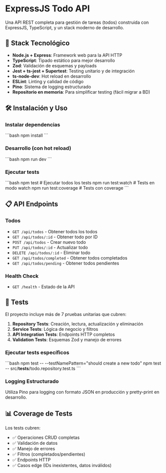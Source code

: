 # ExpressJS Todo API

Una API REST completa para gestión de tareas (todos) construida con ExpressJS, TypeScript, y un stack moderno de desarrollo.

## 🚀 Stack Tecnológico

- **Node.js + Express**: Framework web para la API HTTP
- **TypeScript**: Tipado estático para mejor desarrollo
- **Zod**: Validación de esquemas y payloads
- **Jest + ts-jest + Supertest**: Testing unitario y de integración
- **ts-node-dev**: Hot reload en desarrollo
- **ESLint**: Linting y calidad de código
- **Pino**: Sistema de logging estructurado
- **Repositorio en memoria**: Para simplificar testing (fácil migrar a BD)


## 🛠️ Instalación y Uso

### Instalar dependencias
\`\`\`bash
npm install
\`\`\`

### Desarrollo (con hot reload)
\`\`\`bash
npm run dev
\`\`\`

### Ejecutar tests
\`\`\`bash
npm test                # Ejecutar todos los tests
npm run test:watch      # Tests en modo watch
npm run test:coverage   # Tests con coverage
\`\`\`

## 📋 API Endpoints

### Todos
- `GET /api/todos` - Obtener todos los todos
- `GET /api/todos/:id` - Obtener todo por ID
- `POST /api/todos` - Crear nuevo todo
- `PUT /api/todos/:id` - Actualizar todo
- `DELETE /api/todos/:id` - Eliminar todo
- `GET /api/todos/completed` - Obtener todos completados
- `GET /api/todos/pending` - Obtener todos pendientes

### Health Check
- `GET /health` - Estado de la API

## 🧪 Tests

El proyecto incluye más de 7 pruebas unitarias que cubren:

1. **Repository Tests**: Creación, lectura, actualización y eliminación
2. **Service Tests**: Lógica de negocio y filtros
3. **API Integration Tests**: Endpoints HTTP completos
4. **Validation Tests**: Esquemas Zod y manejo de errores

### Ejecutar tests específicos
\`\`\`bash
npm test -- --testNamePattern="should create a new todo"
npm test -- src/__tests__/todo.repository.test.ts
\`\`\`


### Logging Estructurado
Utiliza Pino para logging con formato JSON en producción y pretty-print en desarrollo.


## 📊 Coverage de Tests

Los tests cubren:
- ✅ Operaciones CRUD completas
- ✅ Validación de datos
- ✅ Manejo de errores
- ✅ Filtros (completados/pendientes)
- ✅ Endpoints HTTP
- ✅ Casos edge (IDs inexistentes, datos inválidos)


